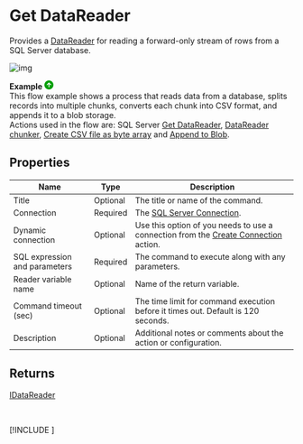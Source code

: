 # Get DataReader

Provides a [DataReader](https://learn.microsoft.com/en-us/dotnet/api/system.data.sqlclient.sqldatareader) for reading a forward-only stream of rows from a SQL Server database.

![img](https://profitbasedocs.blob.core.windows.net/flowimages/get-datareader-sql.png)

**Example** ![img](../../../../images/strz.jpg)  
This flow example shows a process that reads data from a database, splits records into multiple chunks, converts each chunk into CSV format, and appends it to a blob storage.  
Actions used in the flow are: SQL Server [Get DataReader](), [DataReader chunker](../built-in/datareader-chunker.md), [Create CSV file as byte array](../csv/create-csv-file-as-byte-array.md) and [Append to Blob](../azure-blob-storage/append-to-blob.md). 

## Properties

| Name         | Type            | Description                                       |
|--------------|-----------------|---------------------------------------------------|
| Title           | Optional | The title or name of the command.     |
| Connection      | Required | The [SQL Server Connection](./connection.md).         |
| Dynamic connection | Optional | Use this option of you needs to use a connection from the [Create Connection](./create-connection.md) action. |
| SQL expression and parameters   | Required      | The command to execute along with any parameters.   |
| Reader variable name | Optional  | Name of the return variable.  |
| Command timeout (sec) | Optional | The time limit for command execution before it times out. Default is 120 seconds.|
| Description   | Optional | Additional notes or comments about the action or configuration. |


## Returns

[IDataReader](https://learn.microsoft.com/en-us/dotnet/api/system.data.idatareader)

<br/>

[!INCLUDE [](__videos.md)]
